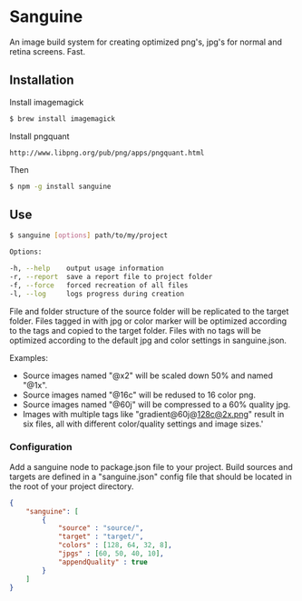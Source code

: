# Sanguine

An image build system for creating optimized png's, jpg's for normal and retina screens. Fast.

## Installation

Install imagemagick
```bash
$ brew install imagemagick
```

Install pngquant
```url
http://www.libpng.org/pub/png/apps/pngquant.html
```

Then
```bash
$ npm -g install sanguine
```

## Use
```bash
$ sanguine [options] path/to/my/project

Options:

-h, --help    output usage information
-r, --report  save a report file to project folder
-f, --force   forced recreation of all files
-l, --log     logs progress during creation
```

File and folder structure of the source folder will be replicated to the target folder. Files tagged in with jpg or color marker will be optimized according to the tags and copied to the target folder. Files with no tags will be optimized according to the default jpg and color settings in sanguine.json.

Examples:
- Source images named "@x2" will be scaled down 50% and named "@1x".
- Source images named "@16c" will be redused to 16 color png.
- Source images named "@60j" will be compressed to a 60% quality jpg.
- Images with multiple tags like "gradient@60j@128c@2x.png" result in six files, all with different color/quality settings and image sizes.'

### Configuration
Add a sanguine node to package.json file to your project. Build sources and targets are defined in a "sanguine.json" config file that should be located in the root of your project directory.

```json
{
	"sanguine": [
		{
			"source" : "source/",
			"target" : "target/",
			"colors" : [128, 64, 32, 8],
			"jpgs" : [60, 50, 40, 10],
			"appendQuality" : true
		}
	]
}
```